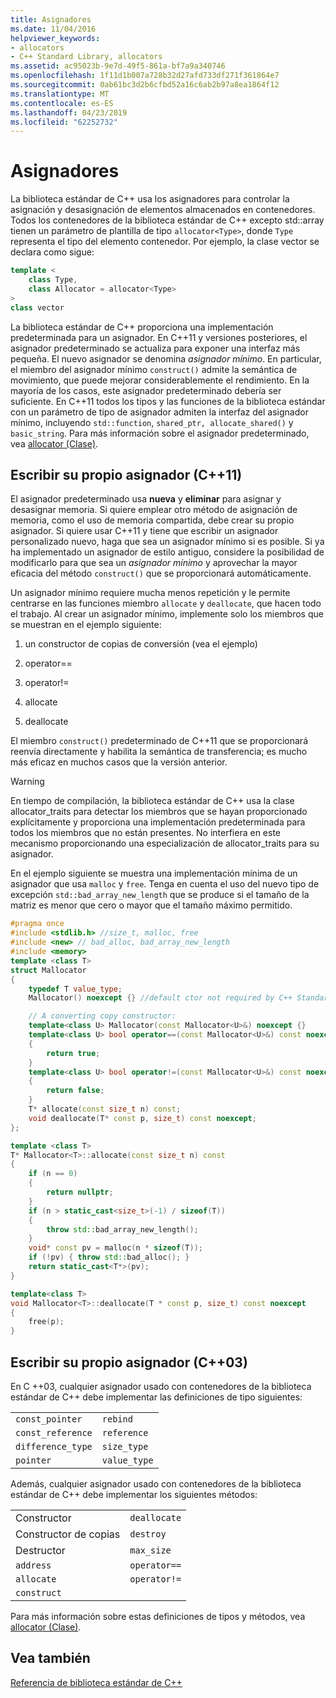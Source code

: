 ```yaml
---
title: Asignadores
ms.date: 11/04/2016
helpviewer_keywords:
- allocators
- C++ Standard Library, allocators
ms.assetid: ac95023b-9e7d-49f5-861a-bf7a9a340746
ms.openlocfilehash: 1f11d1b007a728b32d27afd733df271f361864e7
ms.sourcegitcommit: 0ab61bc3d2b6cfbd52a16c6ab2b97a8ea1864f12
ms.translationtype: MT
ms.contentlocale: es-ES
ms.lasthandoff: 04/23/2019
ms.locfileid: "62252732"
---
```

# <a name="allocators"></a>Asignadores

La biblioteca estándar de C++ usa los asignadores para controlar la asignación y desasignación de elementos almacenados en contenedores. Todos los contenedores de la biblioteca estándar de C++ excepto std::array tienen un parámetro de plantilla de tipo `allocator<Type>`, donde `Type` representa el tipo del elemento contenedor. Por ejemplo, la clase vector se declara como sigue:

```cpp
template <
    class Type,
    class Allocator = allocator<Type>
>
class vector
```

La biblioteca estándar de C++ proporciona una implementación predeterminada para un asignador. En C++11 y versiones posteriores, el asignador predeterminado se actualiza para exponer una interfaz más pequeña. El nuevo asignador se denomina *asignador mínimo*. En particular, el miembro del asignador mínimo `construct()` admite la semántica de movimiento, que puede mejorar considerablemente el rendimiento. En la mayoría de los casos, este asignador predeterminado debería ser suficiente. En C++11 todos los tipos y las funciones de la biblioteca estándar con un parámetro de tipo de asignador admiten la interfaz del asignador mínimo, incluyendo `std::function`, `shared_ptr, allocate_shared()` y `basic_string`.  Para más información sobre el asignador predeterminado, vea [allocator (Clase)](../standard-library/allocator-class.md).

## <a name="writing-your-own-allocator-c11"></a>Escribir su propio asignador (C++11)

El asignador predeterminado usa **nueva** y **eliminar** para asignar y desasignar memoria. Si quiere emplear otro método de asignación de memoria, como el uso de memoria compartida, debe crear su propio asignador. Si quiere usar C++11 y tiene que escribir un asignador personalizado nuevo, haga que sea un asignador mínimo si es posible. Si ya ha implementado un asignador de estilo antiguo, considere la posibilidad de modificarlo para que sea un *asignador mínimo* y aprovechar la mayor eficacia del método `construct()` que se proporcionará automáticamente.

Un asignador mínimo requiere mucha menos repetición y le permite centrarse en las funciones miembro `allocate` y `deallocate`, que hacen todo el trabajo. Al crear un asignador mínimo, implemente solo los miembros que se muestran en el ejemplo siguiente:

1. un constructor de copias de conversión (vea el ejemplo)

1. operator==

1. operator!=

1. allocate

1. deallocate

El miembro `construct()` predeterminado de C++11 que se proporcionará reenvía directamente y habilita la semántica de transferencia; es mucho más eficaz en muchos casos que la versión anterior.

> [!WARNING]
> En tiempo de compilación, la biblioteca estándar de C++ usa la clase allocator_traits para detectar los miembros que se hayan proporcionado explícitamente y proporciona una implementación predeterminada para todos los miembros que no están presentes. No interfiera en este mecanismo proporcionando una especialización de allocator_traits para su asignador.

En el ejemplo siguiente se muestra una implementación mínima de un asignador que usa `malloc` y `free`. Tenga en cuenta el uso del nuevo tipo de excepción `std::bad_array_new_length` que se produce si el tamaño de la matriz es menor que cero o mayor que el tamaño máximo permitido.

```cpp
#pragma once
#include <stdlib.h> //size_t, malloc, free
#include <new> // bad_alloc, bad_array_new_length
#include <memory>
template <class T>
struct Mallocator
{
    typedef T value_type;
    Mallocator() noexcept {} //default ctor not required by C++ Standard Library

    // A converting copy constructor:
    template<class U> Mallocator(const Mallocator<U>&) noexcept {}
    template<class U> bool operator==(const Mallocator<U>&) const noexcept
    {
        return true;
    }
    template<class U> bool operator!=(const Mallocator<U>&) const noexcept
    {
        return false;
    }
    T* allocate(const size_t n) const;
    void deallocate(T* const p, size_t) const noexcept;
};

template <class T>
T* Mallocator<T>::allocate(const size_t n) const
{
    if (n == 0)
    {
        return nullptr;
    }
    if (n > static_cast<size_t>(-1) / sizeof(T))
    {
        throw std::bad_array_new_length();
    }
    void* const pv = malloc(n * sizeof(T));
    if (!pv) { throw std::bad_alloc(); }
    return static_cast<T*>(pv);
}

template<class T>
void Mallocator<T>::deallocate(T * const p, size_t) const noexcept
{
    free(p);
}
```

## <a name="writing-your-own-allocator-c03"></a>Escribir su propio asignador (C++03)

En C ++03, cualquier asignador usado con contenedores de la biblioteca estándar de C++ debe implementar las definiciones de tipo siguientes:

|||
|-|-|
|`const_pointer`|`rebind`|
|`const_reference`|`reference`|
|`difference_type`|`size_type`|
|`pointer`|`value_type`|

Además, cualquier asignador usado con contenedores de la biblioteca estándar de C++ debe implementar los siguientes métodos:

|||
|-|-|
|Constructor|`deallocate`|
|Constructor de copias|`destroy`|
|Destructor|`max_size`|
|`address`|`operator==`|
|`allocate`|`operator!=`|
|`construct`||

Para más información sobre estas definiciones de tipos y métodos, vea [allocator (Clase)](../standard-library/allocator-class.md).

## <a name="see-also"></a>Vea también

[Referencia de biblioteca estándar de C++](../standard-library/cpp-standard-library-reference.md)<br/>
